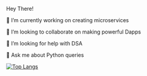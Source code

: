 Hey There! 

<!--
**ayushkumar05/ayushkumar05** is a ✨ _special_ ✨ repository because its `README.md` (this file) appears on your GitHub profile.

Here are some ideas to get you started:
-->

🔭 I’m currently working on creating microservices

<!-- 🌱 I’m currently learning Mahine Learning -->

👯 I’m looking to collaborate on making powerful Dapps

🤔 I’m looking for help with DSA

💬 Ask me about Python queries


<!-- ![Ayush's github stats](https://github-readme-stats.vercel.app/api?username=ayushkumar05) -->
[![Top Langs](https://github-readme-stats.vercel.app/api/top-langs/?username=ayushkumar05)](https://github.com/anuraghazra/github-readme-stats)

